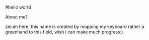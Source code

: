#hello world

About me?

zeium here, this name is created by mopping my keyboard
rather a greenhand to this field, wish i can make much progress:)
